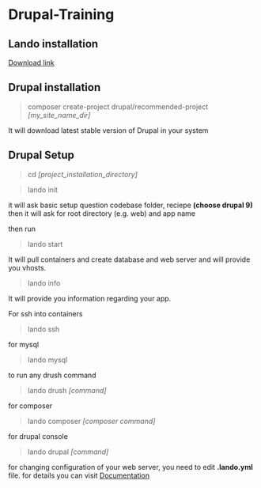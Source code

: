 # Drupal-Training

## Lando installation
[Download link](https://github.com/lando/lando/releases)


## Drupal installation

> composer create-project drupal/recommended-project _[my_site_name_dir]_

It will download latest stable version of Drupal in your system

## Drupal Setup
> cd _[project_installation_directory]_

> lando init

it will ask basic setup question codebase folder, reciepe **(choose drupal 9)**
then it will ask for root directory (e.g. web) and app name

then run

> lando start

It will pull containers and create database and web server and will provide you vhosts.

> lando info

It will provide you information regarding your app.

For ssh into containers

> lando ssh

for mysql

> lando mysql

to run any drush command

> lando drush _[command]_

for composer

> lando composer _[composer command]_

for drupal console

> lando drupal _[command]_

for changing configuration of your web server, you need to edit **.lando.yml**
file. for details you can visit [Documentation](https://docs.lando.dev/config/drupal9.html#getting-started)
